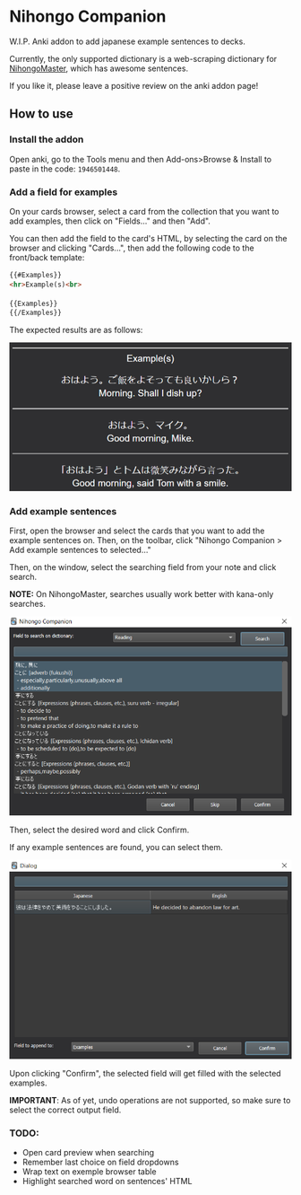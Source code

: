 # Nihongo Companion

W.I.P. Anki addon to add japanese example sentences to decks.

Currently, the only supported dictionary is a web-scraping dictionary for [NihongoMaster](https://nihongomaster.com/), which has awesome sentences.

If you like it, please leave a positive review on the anki addon page!

## How to use

### Install the addon

Open anki, go to the Tools menu and then Add-ons>Browse & Install to paste in the code: `1946501448`.

### Add a field for examples

On your cards browser, select a card from the collection that you want to add examples, then click on "Fields..." and then "Add".

You can then add the field to the card's HTML, by selecting the card on the browser and clicking "Cards...", then add the following code to the front/back template:

```html
{{#Examples}}
<hr>Example(s)<br>

{{Examples}}
{{/Examples}}
```

The expected results are as follows:

![Preview](docs/images/preview.png)

### Add example sentences

First, open the browser and select the cards that you want to add the example sentences on. Then, on the toolbar, click "Nihongo Companion > Add example sentences to selected..."

Then, on the window, select the searching field from your note and click search.

**NOTE:** On NihongoMaster, searches usually work better with kana-only searches.

![Confirm Word](docs/images/confirm_word.png)

Then, select the desired word and click Confirm.

If any example sentences are found, you can select them.

![Confirm Exemple](docs/images/confirm_example.png)

Upon clicking "Confirm", the selected field will get filled with the selected examples.

**IMPORTANT**: As of yet, undo operations are not supported, so make sure to select the correct output field.

### TODO:
- Open card preview when searching
- Remember last choice on field dropdowns
- Wrap text on exemple browser table
- Highlight searched word on sentences' HTML
